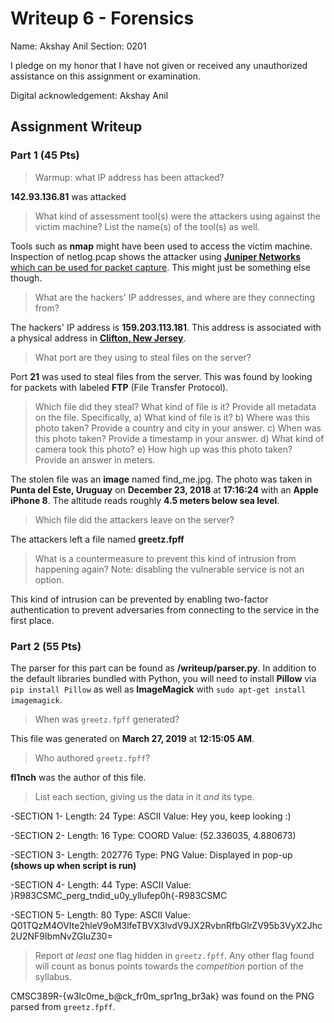 # Writeup 6 - Forensics

Name: Akshay Anil
Section: 0201

I pledge on my honor that I have not given or received any unauthorized assistance on this assignment or examination.

Digital acknowledgement: Akshay Anil

## Assignment Writeup

### Part 1 (45 Pts)
> Warmup: what IP address has been attacked?

**142.93.136.81** was attacked
> What kind of assessment tool(s) were the attackers using against the victim machine? List the name(s) of the tool(s) as well.

Tools such as **nmap** might have been used to access the victim machine. Inspection of netlog.pcap shows the attacker using [**Juniper Networks** which can be used for packet capture](https://kb.juniper.net/InfoCenter/index?page=content&id=KB11709). This might just be something else though.

>What are the hackers' IP addresses, and where are they connecting from?

The hackers' IP address is **159.203.113.181**. This address is associated with a physical address in [**Clifton, New Jersey**](https://whatismyipaddress.com/ip/159.203.113.181).

>What port are they using to steal files on the server?

Port **21** was used to steal files from the server. This was found by looking for packets with labeled **FTP** (File Transfer Protocol).

>Which file did they steal? What kind of file is it? Provide all metadata on the file. Specifically,
a) What kind of file is it?
b) Where was this photo taken? Provide a country and city in your answer.
c) When was this photo taken? Provide a timestamp in your answer.
d) What kind of camera took this photo?
e) How high up was this photo taken? Provide an answer in meters.

The stolen file was an **image** named find_me.jpg. The photo was taken in **Punta del Este, Uruguay** on **December 23, 2018** at **17:16:24** with an **Apple iPhone 8**. The altitude reads roughly **4.5 meters below sea level**.

>Which file did the attackers leave on the server?

The attackers left a file named **greetz.fpff**

>What is a countermeasure to prevent this kind of intrusion from happening again? Note: disabling the vulnerable service is not an option.

This kind of intrusion can be prevented by enabling two-factor authentication to prevent adversaries from connecting to the service in the first place.
### Part 2 (55 Pts)
The parser for this part can be found as **/writeup/parser.py**. In addition to the default libraries bundled with Python, you will need to install **Pillow** via `pip install Pillow` as well as **ImageMagick** with `sudo apt-get install imagemagick`.

> When was `greetz.fpff` generated?

This file was generated on **March 27, 2019** at **12:15:05 AM**.

>Who authored `greetz.fpff`?

**fl1nch** was the author of this file.

>List each section, giving us the data in it *and* its type.

-SECTION 1-
Length: 24
Type: ASCII
Value: Hey you, keep looking :)

-SECTION 2-
Length: 16
Type: COORD
Value: (52.336035, 4.880673)

-SECTION 3-
Length: 202776
Type: PNG
Value: Displayed in pop-up **(shows up when script is run)**

-SECTION 4-
Length: 44
Type: ASCII
Value: }R983CSMC_perg_tndid_u0y_yllufep0h{-R983CSMC

-SECTION 5-
Length: 80
Type: ASCII
Value: Q01TQzM4OVIte2hleV9oM3lfeTBVX3lvdV9JX2RvbnRfbGlrZV95b3VyX2Jhc2U2NF9lbmNvZGluZ30=


>Report *at least* one flag hidden in `greetz.fpff`. Any other flag found will count as bonus points towards the *competition* portion of the syllabus.

CMSC389R-{w3lc0me_b@ck_fr0m_spr1ng_br3ak} was found on the PNG parsed from `greetz.fpff`.
